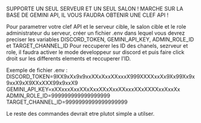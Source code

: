 SUPPORTE UN SEUL SERVEUR ET UN SEUL SALON !
MARCHE SUR LA BASE DE GEMINI API, IL VOUS FAUDRA OBTENIR UNE CLEF API !

Pour parametrer votre clef API et le serveur cible, le salon cible et le role administrateur du serveur, 
créer un  fichier .env dans lequel vous devrez preciser les variables DISCORD_TOKEN, GEMINI_API_KEY, ADMIN_ROLE_ID et TARGET_CHANNEL_ID
Pour reccuperer les ID des chanels, sezrveur et role, il faudra activer le mode developpeur sur discord et puis faire click droit sur les differents elements et reccuperer l'ID.

Exemple de fichier .env : 
DISCORD_TOKEN=9XX9xXx9x9xxXXxXxxXXxxxX999XXXXxxXx9Xx99Xx9x9xxX9xX9XXxXXX99x9xxX9
GEMINI_API_KEY=xXXxxxXxxXXxXxxXXxXxxXXxxxXXxXXXXxxXxxXx
ADMIN_ROLE_ID=999999999999999999 
TARGET_CHANNEL_ID=9999999999999999999



Le reste des commandes devrait etre plutot simple a utilser.
